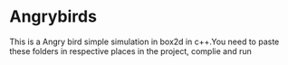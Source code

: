 # Angrybirds
This is a Angry bird simple simulation in box2d  in c++.You need to paste these folders in respective places in the project, complie and run
